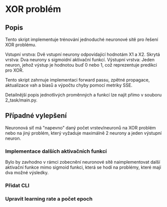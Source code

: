 # XOR problém
## Popis
Tento skript implementuje trénování jednoduché neuronové sítě pro řešení XOR problému.

Vstupní vrstva: Dvě vstupní neurony odpovídající hodnotám X1​ a X2​.
Skrytá vrstva: Dva neurony s sigmoidní aktivační funkcí.
Výstupní vrstva: Jeden neuron, jehož výstup je hodnotou buď 0 nebo 1, což reprezentuje predikci pro XOR.

Tento skript zahrnuje implementaci forward passu, zpětné propagace, aktualizace vah a biasů a výpočtu chyby pomocí metriky SSE.

Detailnější popis jednotlivých proměnných a funkcí lze najít přímo v souboru 2_task/main.py.
## Případné vylepšení
Neuronová síť má "napevno" daný počet vrstev/neuronů na XOR problém nebo na jiný problém, který vyžaduje maximálně 2 neurony a jeden výstupní neuron.

### Implementace dalších aktivačních funkcí
Bylo by zavhodno v rámci zobecnění neuronové sítě naimplementovat další aktivační funkce mimo sigmoid funkci, která se hodí na problémy, které mají dva možné výsledky.

### Přidat CLI

### Upravit learning rate a počet epoch
